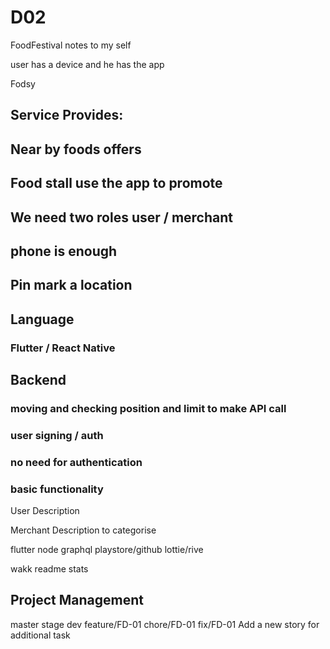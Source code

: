 # D02

FoodFestival
notes to my self

user has a device and he has the app

Fodsy

## Service Provides:

## Near by foods offers

## Food stall use the app to promote

## We need two roles user / merchant

## phone is enough

## Pin mark a location

## Language

### Flutter / React Native

## Backend

### moving and checking position and limit to make API call

### user signing / auth

### no need for authentication

### basic functionality

User Description

Merchant Description
to categorise

flutter
node
graphql
playstore/github
lottie/rive

wakk readme stats

## Project Management

master
stage
dev
feature/FD-01
chore/FD-01
fix/FD-01
Add a new story for additional task
